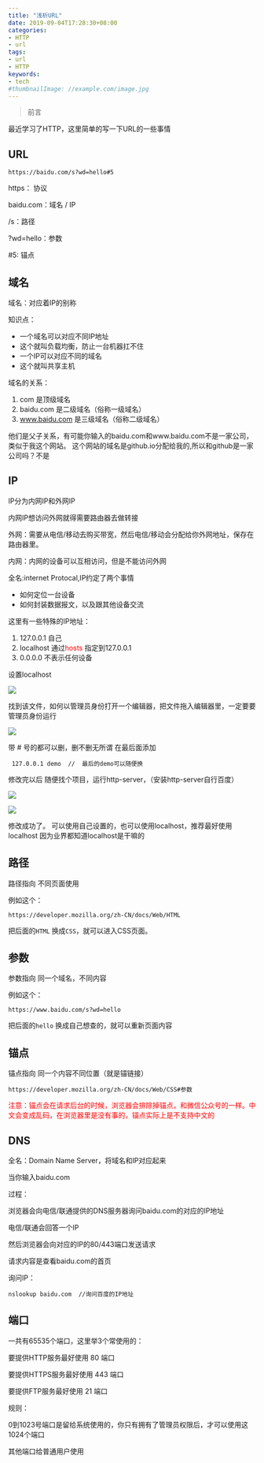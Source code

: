 ```yaml
---
title: "浅析URL"
date: 2019-09-04T17:28:30+08:00
categories:
- HTTP
- url
tags:
- url
- HTTP
keywords:
- tech
#thumbnailImage: //example.com/image.jpg
---
```


<!--more-->

> 前言

最近学习了HTTP，这里简单的写一下URL的一些事情

## URL

````
https://baidu.com/s?wd=hello#5
````

https： 协议

baidu.com：域名 / IP

/s：路径

?wd=hello：参数

#5: 锚点

## 域名

域名：对应着IP的别称

知识点：

* 一个域名可以对应不同IP地址
* 这个就叫负载均衡，防止一台机器扛不住
* 一个IP可以对应不同的域名
* 这个就叫共享主机

域名的关系：

1. com 是顶级域名
2. baidu.com 是二级域名（俗称一级域名）
3. www.baidu.com 是三级域名（俗称二级域名）

他们是父子关系，有可能你输入的baidu.com和www.baidu.com不是一家公司，类似于我这个网站。
这个网站的域名是github.io分配给我的,所以和github是一家公司吗？不是

## IP

IP分为内网IP和外网IP

内网IP想访问外网就得需要路由器去做转接

外网：需要从电信/移动去购买带宽，然后电信/移动会分配给你外网地址，保存在路由器里。

内网：内网的设备可以互相访问，但是不能访问外网

全名:internet Protocal,IP约定了两个事情

* 如何定位一台设备
* 如何封装数据报文，以及跟其他设备交流

这里有一些特殊的IP地址：

1. 127.0.0.1 自己
2. localhost 通过<font color=red>hosts</font> 指定到127.0.0.1
3. 0.0.0.0 不表示任何设备

设置localhost

![](https://i.loli.net/2019/09/04/ZoOKlPLuC97GWYy.png)

找到该文件，如何以管理员身份打开一个编辑器，把文件拖入编辑器里，一定要要管理员身份运行

![](https://i.loli.net/2019/09/04/QjV1Ce4rocMRfYx.png)

带 # 号的都可以删，删不删无所谓  在最后面添加

````
 127.0.0.1 demo  //  最后的demo可以随便换
````

修改完以后 随便找个项目，运行http-server，（安装http-server自行百度）

![](https://i.loli.net/2019/09/04/MJ6NRtcfeIr5Tah.png)


![](https://i.loli.net/2019/09/04/TkEvgpGCct2JSlr.png)

修改成功了。 可以使用自己设置的，也可以使用localhost，推荐最好使用localhost  因为业界都知道localhost是干嘛的

## 路径

路径指向 不同页面使用

例如这个：

````
https://developer.mozilla.org/zh-CN/docs/Web/HTML
````

把后面的` HTML ` 换成` CSS `，就可以进入CSS页面。

## 参数

参数指向 同一个域名，不同内容

例如这个：

````
https://www.baidu.com/s?wd=hello
````
把后面的` hello ` 换成自己想查的，就可以重新页面内容

## 锚点

锚点指向 同一个内容不同位置（就是锚链接）

```` 
https://developer.mozilla.org/zh-CN/docs/Web/CSS#参数
````

<font color=red>注意：锚点会在请求后台的时候，浏览器会排除掉锚点，和微信公众号的一样。中文会变成乱码，在浏览器里是没有事的，锚点实际上是不支持中文的</font>

## DNS

全名：Domain Name Server，将域名和IP对应起来

当你输入baidu.com

过程：

浏览器会向电信/联通提供的DNS服务器询问baidu.com的对应的IP地址

电信/联通会回答一个IP

然后浏览器会向对应的IP的80/443端口发送请求

请求内容是查看baidu.com的首页

询问IP：

````
nslookup baidu.com  //询问百度的IP地址
````

## 端口

一共有65535个端口，这里举3个常使用的：

要提供HTTP服务最好使用 80 端口

要提供HTTPS服务最好使用 443 端口

要提供FTP服务最好使用 21 端口

规则：

0到1023号端口是留给系统使用的，你只有拥有了管理员权限后，才可以使用这1024个端口

其他端口给普通用户使用

